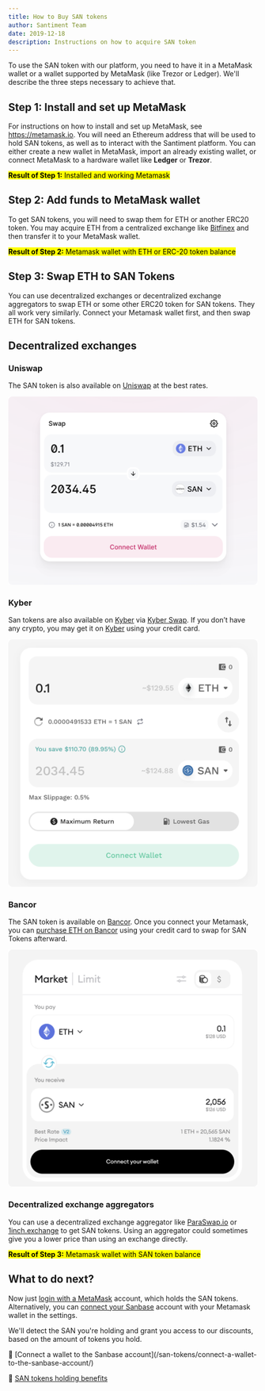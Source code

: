 ```yaml
---
title: How to Buy SAN tokens
author: Santiment Team
date: 2019-12-18
description: Instructions on how to acquire SAN token
---
```

To use the SAN token with our platform, you need to have it in a MetaMask wallet or a wallet supported by MetaMask (like Trezor or Ledger). We'll describe the three steps necessary to achieve that.

## Step 1: Install and set up MetaMask

For instructions on how to install and set up MetaMask, see <https://metamask.io>. You will need an Ethereum address that will be used to hold SAN tokens, as well as to interact with the Santiment platform. You can either create a new wallet in MetaMask, import an already existing wallet, or connect MetaMask to a hardware wallet like __Ledger__ or __Trezor__.

<mark>__Result of Step 1:__ Installed and working Metamask</mark>

## Step 2: Add funds to MetaMask wallet

To get SAN tokens, you will need to swap them for ETH or another ERC20 token. You may acquire ETH from a centralized exchange like [Bitfinex](https://bitfinex.com/t/ETH:USD) and then transfer it to your MetaMask wallet.

<mark>__Result of Step 2:__ Metamask wallet with ETH or ERC-20 token balance</mark>

## Step 3: Swap ETH to SAN Tokens

You can use decentralized exchanges or decentralized exchange aggregators to swap ETH or some other ERC20 token for SAN tokens. They all work very similarly. Connect your Metamask wallet first, and then swap ETH for SAN tokens.

## Decentralized exchanges

### Uniswap

The SAN token is also available on [Uniswap](https://app.uniswap.org/#/swap?outputCurrency=0x7C5A0CE9267ED19B22F8cae653F198e3E8daf098&inputCurrency=ETH) at the best rates. 

![Uniswap](Uniswap.png)

### Kyber

San tokens are also available on [Kyber](https://kyber.network/) via [Kyber Swap](https://kyberswap.com/swap/ethereum/eth-to-san). If you don’t have any crypto, you may get it on [Kyber](https://kyberswap.com/buy-crypto) using your credit card.

![Kyberswap](Kyber.png)

### Bancor

The SAN token is available on [Bancor](https://app.bancor.network/trade?from=0xEeeeeEeeeEeEeeEeEeEeeEEEeeeeEeeeeeeeEEeE&to=0x7C5A0CE9267ED19B22F8cae653F198e3E8daf098). Once you connect your Metamask, you can [purchase ETH on Bancor](https://app.bancor.network/fiat) using your credit card to swap for SAN Tokens afterward.

![Bancor](Bancor.png)

### Decentralized exchange aggregators

You can use a decentralized exchange aggregator like [ParaSwap.io](http://app.paraswap.io/) or [1inch.exchange](https://1inch.exchange/) to get SAN tokens. Using an aggregator could sometimes give you a lower price than using an exchange directly.

<mark>__Result of Step 3:__ Metamask wallet with SAN token balance</mark>

## What to do next?

Now just [login with a MetaMask](https://app.santiment.net/login) account, which holds the SAN tokens. Alternatively, you can [connect your Sanbase](/san-tokens/how-to-stake-san/) account with your Metamask wallet in the settings.

We'll detect the SAN you're holding and grant you access to our discounts, based on the amount of tokens you hold.

<Resource title="Here are a few resources you can refer to:">
🔮 [Connect a wallet to the Sanbase account](/san-tokens/connect-a-wallet-to-the-sanbase-account/)

💎 [SAN tokens holding benefits](/san-tokens/san-tokens-holding-benefits)
</Resource>
